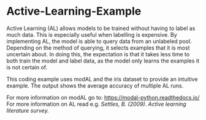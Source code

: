 # Active-Learning-Example
Active Learning (AL) allows models to be trained without having to label as much data. This is especially useful when labelling is expensive. By implementing AL, the model is able to query data from an unlabeled pool. Depending on the method of querying, it selects examples that it is most uncertain about. In doing this, the expectation is that it takes less time to both train the model and label data, as the model only learns the examples it is not certain of. 

This coding example uses modAL and the iris dataset to provide an intuitive example. The output shows the average accuracy of multiple AL runs.

For more information on modAL go to: https://modal-python.readthedocs.io/ <br />
For more information on AL read e.g. <em>Settles, B. (2009). Active learning literature survey.</em>
